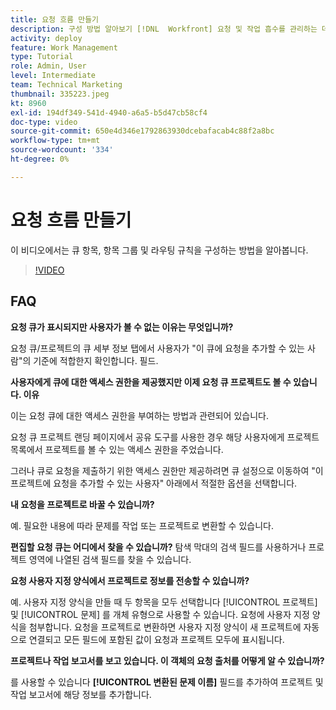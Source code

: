 ```yaml
---
title: 요청 흐름 만들기
description: 구성 방법 알아보기 [!DNL  Workfront] 요청 및 작업 흡수를 관리하는 데 도움이 되는 대기열 항목, 항목 그룹 및 라우팅 규칙.
activity: deploy
feature: Work Management
type: Tutorial
role: Admin, User
level: Intermediate
team: Technical Marketing
thumbnail: 335223.jpeg
kt: 8960
exl-id: 194df349-541d-4940-a6a5-b5d47cb58cf4
doc-type: video
source-git-commit: 650e4d346e1792863930dcebafacab4c88f2a8bc
workflow-type: tm+mt
source-wordcount: '334'
ht-degree: 0%

---
```


# 요청 흐름 만들기

이 비디오에서는 큐 항목, 항목 그룹 및 라우팅 규칙을 구성하는 방법을 알아봅니다.

>[!VIDEO](https://video.tv.adobe.com/v/335223/?quality=12&learn=on)

## FAQ

**요청 큐가 표시되지만 사용자가 볼 수 없는 이유는 무엇입니까?**

요청 큐/프로젝트의 큐 세부 정보 탭에서 사용자가 &quot;이 큐에 요청을 추가할 수 있는 사람&quot;의 기준에 적합한지 확인합니다. 필드.

**사용자에게 큐에 대한 액세스 권한을 제공했지만 이제 요청 큐 프로젝트도 볼 수 있습니다. 이유**

이는 요청 큐에 대한 액세스 권한을 부여하는 방법과 관련되어 있습니다.

요청 큐 프로젝트 랜딩 페이지에서 공유 도구를 사용한 경우 해당 사용자에게 프로젝트 목록에서 프로젝트를 볼 수 있는 액세스 권한을 주었습니다.

그러나 큐로 요청을 제출하기 위한 액세스 권한만 제공하려면 큐 설정으로 이동하여 &quot;이 프로젝트에 요청을 추가할 수 있는 사용자&quot; 아래에서 적절한 옵션을 선택합니다.

**내 요청을 프로젝트로 바꿀 수 있습니까?**

예. 필요한 내용에 따라 문제를 작업 또는 프로젝트로 변환할 수 있습니다.

**편집할 요청 큐는 어디에서 찾을 수 있습니까?**
탐색 막대의 검색 필드를 사용하거나 프로젝트 영역에 나열된 검색 필드를 찾을 수 있습니다.

**요청 사용자 지정 양식에서 프로젝트로 정보를 전송할 수 있습니까?**

예. 사용자 지정 양식을 만들 때 두 항목을 모두 선택합니다 [!UICONTROL 프로젝트] 및 [!UICONTROL 문제] 를 개체 유형으로 사용할 수 있습니다. 요청에 사용자 지정 양식을 첨부합니다. 요청을 프로젝트로 변환하면 사용자 지정 양식이 새 프로젝트에 자동으로 연결되고 모든 필드에 포함된 값이 요청과 프로젝트 모두에 표시됩니다.

**프로젝트나 작업 보고서를 보고 있습니다. 이 객체의 요청 출처를 어떻게 알 수 있습니까?**

를 사용할 수 있습니다 **[!UICONTROL 변환된 문제 이름]** 필드를 추가하여 프로젝트 및 작업 보고서에 해당 정보를 추가합니다.


